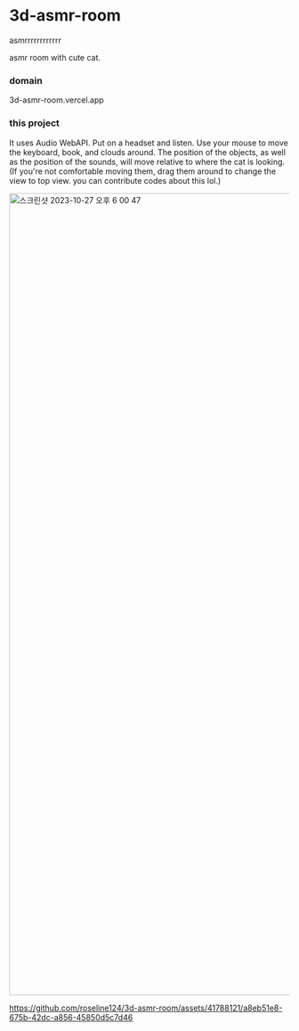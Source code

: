 # 3d-asmr-room
asmrrrrrrrrrrrr

asmr room with cute cat.

### domain

3d-asmr-room.vercel.app 

### this project

It uses Audio WebAPI.
Put on a headset and listen. 
Use your mouse to move the keyboard, book, and clouds around. 
The position of the objects, as well as the position of the sounds, will move relative to where the cat is looking.
(If you're not comfortable moving them, drag them around to change the view to top view. you can contribute codes about this lol.) 

<img width="1439" alt="스크린샷 2023-10-27 오후 6 00 47" src="https://github.com/roseline124/3d-asmr-room/assets/41788121/66e414a2-6118-4e1a-bf77-53c20ce4b984">


https://github.com/roseline124/3d-asmr-room/assets/41788121/a8eb51e8-675b-42dc-a856-45850d5c7d46

